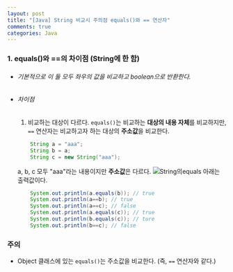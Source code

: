 ```yaml
---
layout: post
title: "[Java] String 비교시 주의점 equals()와 == 연산자"
comments: true
categories: Java
---
```


### 1. equals()와 ==의 차이점 (String에 한 함)

- ###### 기본적으로 이 둘 모두 좌우의 값을 비교하고 boolean으로 반환한다.
- ###### 차이점
	1) 비교하는 대상이 다르다.
    `equals()`는 비교하는 **대상의 내용 자체**를 비교하지만, `==` 연산자는 비교하고자 하는 대상의 **주소값**을 비교한다.
    ```java
    	String a = "aaa";
        String b = a;
        String c = new String("aaa");
    ```
    a, b, c 모두 "aaa"라는 내용이지만 **주소값**은 다르다.
	![String의equals](http://nokbeondev.github.io/img/String-equals-picture.PNG)
    아래는 출력값이다.
    ```java
    	System.out.println(a.equals(b)); // true
        System.out.println(a==b); // true
        System.out.println(a==c); // false
        System.out.println(a.equals(c)); // true
        System.out.println(b.equals(c)); // ture
        System.out.println(b==c); // false
    ```
    
### 주의
- Object 클래스에 있는 `equals()`는 주소값을 비교한다. (즉, `==` 연산자와 같다.)